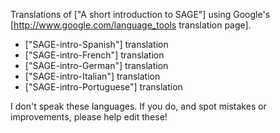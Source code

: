 Translations of ["A short introduction to SAGE"] using Google's [http://www.google.com/language_tools translation page].

 * ["SAGE-intro-Spanish"] translation
 * ["SAGE-intro-French"] translation
 * ["SAGE-intro-German"] translation
 * ["SAGE-intro-Italian"] translation
 * ["SAGE-intro-Portuguese"] translation

I don't speak these languages. If you do, and spot mistakes or improvements, please help edit these!
